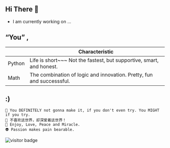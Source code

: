 


## Hi There 👋

 - I am currently working on ...



## “You” ,

|        | Characteristic                                                                        |
|--------|---------------------------------------------------------------------------------------|  
| Python |  Life is short~~~ Not the fastest, but supportive, smart, and honest.                 |  
|  Math  |  The combination of logic and innovation. Pretty, fun and successsful.                | 


## :)
    🎯 You DEFINITELY not gonna make it, if you don't even try. You MIGHT if you try. 
    💋 不喜欢这世界，却深爱着这世界！
    🌈 Enjoy, Love, Peace and Miracle.
    👽 Passion makes pain bearable.


![visitor badge](https://visitor-badge.glitch.me/badge?page_id=ouerxiao.visitor-badge)

